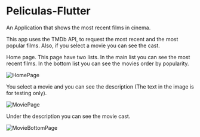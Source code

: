 # Peliculas-Flutter
An Application that shows the most recent films in cinema.

This app uses the TMDb API, to request the most recent and the most popular films. Also, if you select a movie you can see the cast.



Home page. This page have two lists. In the main list you can see the most recent films. In the bottom list you can see the movies order by popularity.

![HomePage](https://i.ibb.co/JcfCZdq/6a9e1265-9d2c-4857-8b7c-8aa5e503dbd8.jpg)

You select a movie and you can see the description (The text in the image is for testing only).

![MoviePage](https://i.ibb.co/tzB8mNX/07d818fc-3900-41ec-9cb8-7932781d42a2.jpg)

Under the description you can see the movie cast.

![MovieBottomPage](https://i.ibb.co/JnrSTG0/ac05b645-2bdf-4970-a9ea-c2c24b83fce1.jpg)
